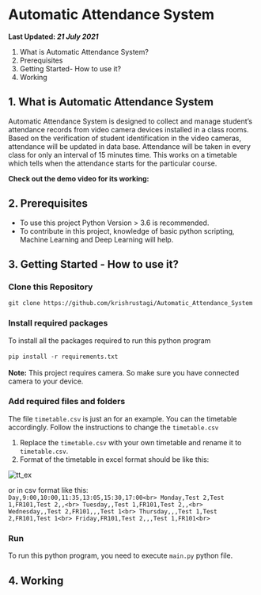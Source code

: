 # Automatic Attendance System

**Last Updated: *21 July 2021***<br>
1. What is Automatic Attendance System?
2. Prerequisites
3. Getting Started- How to use it?
4. Working

## 1. What is Automatic Attendance System
Automatic Attendance System is designed to collect and manage student’s attendance records from video camera devices installed in a class rooms. Based on the verification of student identification in the video cameras, attendance will be updated in data base. Attendance will be taken in every class for only an interval of 15 minutes time. This works on a timetable which tells when the attendance starts for the particular course. <br>

**Check out the demo video for its working:** 

## 2. Prerequisites
- To use this project Python Version > 3.6 is recommended.
- To contribute in this project, knowledge of basic python scripting, Machine Learning and Deep Learning will help.

## 3. Getting Started - How to use it?
### Clone this Repository
``
git clone https://github.com/krishrustagi/Automatic_Attendance_System
``
### Install required packages
To install all the packages required to run this python program<br><br>
``
pip install -r requirements.txt
``
<br><br>
**Note:** This project requires camera. So make sure you have connected camera to your device. 

### Add required files and folders
The file `timetable.csv` is just an for an example. You can the timetable accordingly. Follow the instructions to change the `timetable.csv`
1. Replace the `timetable.csv` with your own timetable and rename it to `timetable.csv`.
2. Format of the timetable in excel format should be like this:

![tt_ex](https://user-images.githubusercontent.com/54409969/126529396-1e9541ff-c424-425a-b3e3-5685e7af4d91.png)

or in csv format like this:<br>
`
Day,9:00,10:00,11:35,13:05,15:30,17:00<br>
Monday,Test 2,Test 1,FR101,Test 2,,<br>
Tuesday,,Test 1,FR101,Test 2,,<br>
Wednesday,,Test 2,FR101,,,Test 1<br>
Thursday,,,Test 1,Test 2,FR101,Test 1<br>
Friday,FR101,Test 2,,,Test 1,FR101<br>
`

### Run
To run this python program, you need to execute `main.py` python file.

## 4. Working
